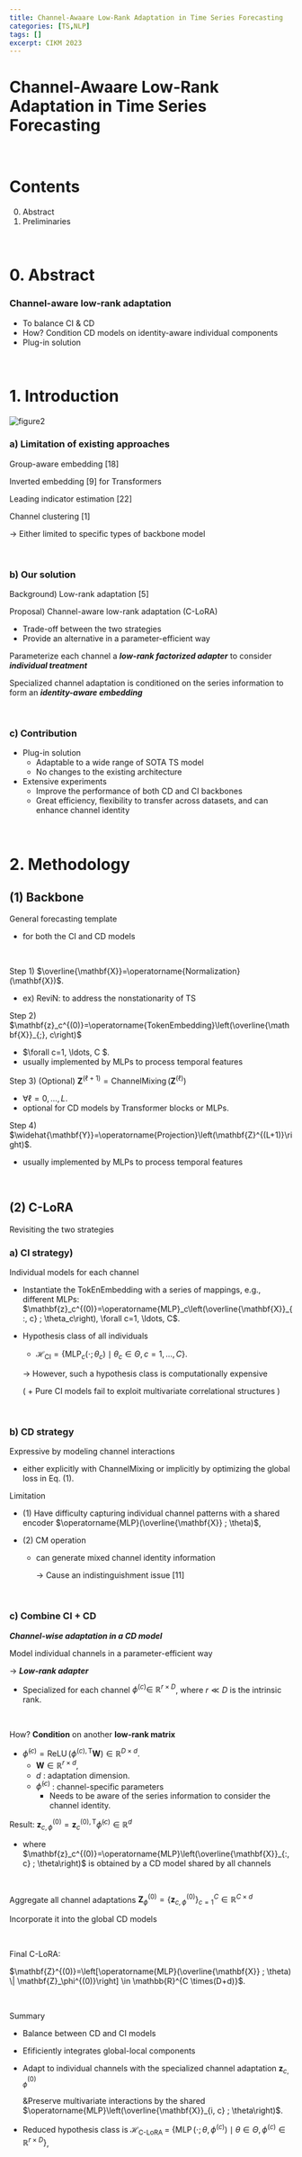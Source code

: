 ```yaml
---
title: Channel-Awaare Low-Rank Adaptation in Time Series Forecasting
categories: [TS,NLP]
tags: []
excerpt: CIKM 2023
---
```


<script src="https://cdn.mathjax.org/mathjax/latest/MathJax.js?config=TeX-AMS-MML_HTMLorMML" type="text/javascript"></script>

# Channel-Awaare Low-Rank Adaptation in Time Series Forecasting

<br>

# Contents

0. Abstract
1. Preliminaries

<br>

# 0. Abstract

### Channel-aware low-rank adaptation

- To balance CI & CD
- How? Condition CD models on identity-aware individual components
- Plug-in solution 

<br>

# 1. Introduction

![figure2](/assets/img/ts2/img165.png)

### a) Limitation of existing approaches

Group-aware embedding [18]

Inverted embedding [9] for Transformers

Leading indicator estimation [22]

Channel clustering [1]

$\rightarrow$ Either limited to specific types of backbone model

<br>

### b) Our solution

Background) Low-rank adaptation [5]

Proposal) Channel-aware low-rank adaptation (C-LoRA)

- Trade-off between the two strategies
- Provide an alternative in a parameter-efficient way

Parameterize each channel a ***low-rank factorized adapter*** to consider ***individual treatment***

Specialized channel adaptation is conditioned on the series information to form an ***identity-aware embedding***

<br>

### c) Contribution

- Plug-in solution 
  - Adaptable to a wide range of SOTA TS model
  - No changes to the existing architecture
- Extensive experiments
  - Improve the performance of both CD and CI backbones
  - Great efficiency, flexibility to transfer across datasets, and can enhance channel identity 

<br>

# 2. Methodology

## (1) Backbone

General forecasting template 

- for both the CI and CD models

<br>

Step 1) $\overline{\mathbf{X}}=\operatorname{Normalization}(\mathbf{X})$.

- ex) ReviN: to address the nonstationarity of TS

Step 2) $\mathbf{z}_c^{(0)}=\operatorname{TokenEmbedding}\left(\overline{\mathbf{X}}_{;}, c\right)$

- $\forall c=1, \ldots, C $.
- usually implemented by MLPs to process temporal features

Step 3) (Optional) $\mathbf{Z}^{(\ell+1)}=\operatorname{ChannelMixing}\left(\mathbf{Z}^{(\ell)}\right)$

- $\forall \ell=0, \ldots, L$.
- optional for CD models by Transformer blocks or MLPs.

Step 4) $\widehat{\mathbf{Y}}=\operatorname{Projection}\left(\mathbf{Z}^{(L+1)}\right)$.

- usually implemented by MLPs to process temporal features

<br>

## (2) C-LoRA

Revisiting the two strategies

### a) CI strategy) 

Individual models for each channel

- Instantiate the TokEnEmbedding with a series of mappings, e.g., different MLPs: $\mathbf{z}_c^{(0)}=\operatorname{MLP}_c\left(\overline{\mathbf{X}}_{:, c} ; \theta_c\right), \forall c=1, \ldots, C$.

- Hypothesis class of all individuals

  - $\mathcal{H}_{\mathrm{CI}}=\{\operatorname{MLP}_c\left(\cdot ; \theta_c\right) \mid \theta_c \in \Theta, c=1, \ldots, C\}$. 

  $\rightarrow$ However, such a hypothesis class is computationally expensive

  ( + Pure CI models fail to exploit multivariate correlational structures )

<br>

### b) CD strategy 

Expressive by modeling channel interactions 

- either explicitly with ChannelMixing or implicitly by optimizing the global loss in Eq. (1). 

Limitation

- (1) Have difficulty capturing individual channel patterns with a shared encoder $\operatorname{MLP}(\overline{\mathbf{X}} ; \theta)$, 

- (2) CM operation 

  - can generate mixed channel identity information

    $\rightarrow$  Cause an indistinguishment issue [11]

<br>

### c) Combine CI + CD

***Channel-wise adaptation in a CD model***

Model individual channels in a parameter-efficient way

$\rightarrow$ ***Low-rank adapter***

- Specialized for each channel $\phi^{(c)} \in$ $\mathbb{R}^{r \times D}$, where $r \ll D$ is the intrinsic rank. 

<br>

How? **Condition** on another **low-rank matrix**

- $\widetilde{\phi}^{(c)}=\operatorname{ReLU}\left(\phi^{(c), \mathrm{T}} \mathbf{W}\right) \in \mathbb{R}^{D \times d}$.
  - $\mathbf{W} \in \mathbb{R}^{r \times d}$,
  - $d$ : adaptation dimension. 
  - $\widetilde{\phi}^{(c)}$ : channel-specific parameters
    - Needs to be aware of the series information to consider the channel identity. 

<brr>

Result: $\mathbf{z}_{c, \phi}^{(0)}=\mathbf{z}_c^{(0), \mathrm{T}} \widetilde{\phi}^{(c)} \in \mathbb{R}^d$

- where $\mathbf{z}_c^{(0)}=\operatorname{MLP}\left(\overline{\mathbf{X}}_{:, c} ; \theta\right)$ is obtained by a CD model shared by all channels

<br>

Aggregate all channel adaptations $\mathbf{Z}_\phi^{(0)}=\left\{\mathbf{z}_{c, \phi}^{(0)}\right\}_{c=1}^C \in \mathbb{R}^{C \times d}$

Incorporate it into the global CD models

<br>

Final C-LoRA:

$\mathbf{Z}^{(0)}=\left[\operatorname{MLP}(\overline{\mathbf{X}} ; \theta) \| \mathbf{Z}_\phi^{(0)}\right] \in \mathbb{R}^{C \times(D+d)}$.

<br>

Summary

- Balance between CD and CI models 

- Efificiently integrates global-local components

- Adapt to individual channels with the specialized channel adaptation $\mathbf{z}_{c, \phi}^{(0)}$

  &Preserve multivariate interactions by the shared $\operatorname{MLP}\left(\overline{\mathbf{X}}_{i, c} ; \theta\right)$. 

- Reduced hypothesis class is $\mathcal{H}_{\mathrm{C} \text {-LoRA }}=$ $\left\{\operatorname{MLP}\left(\cdot ; \theta, \phi^{(c)}\right) \mid \theta \in \Theta, \phi^{(c)} \in \mathbb{R}^{r \times D}\right\}$, 
